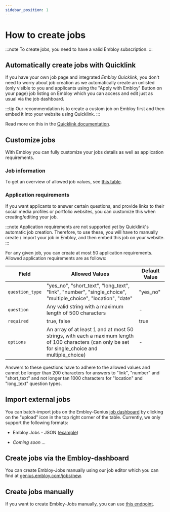 ```yaml
---
sidebar_position: 1
---
```


# How to create jobs

:::note
To create jobs, you need to have a valid Embloy subscription.
:::

## Automatically create jobs with Quicklink

If you have your own job page and integrated _Embloy Quicklink_, you don't need to worry about job creation as we automatically create an unlisted (only visible to you and applicants using the "Apply with Embloy" Button on your page) job listing on Embloy which you can access and edit just as usual via the job dashboard.

:::tip
Our recommendation is to create a custom job on Embloy first and then embed it into your website using Quicklink.
:::

Read more on this in the [Quicklink documentation](/docs/core/quicklink/quicklink_application).

## Customize jobs

With Embloy you can fully customize your jobs details as well as application requirements.

### Job information

To get an overview of allowed job values, see [this table](./../quicklink/token_customization.md#session-values).

### Application requirements

If you want applicants to answer certain questions, and provide links to their social media profiles or portfolio websites, you can customize this when creating/editing your job.

:::note
Application requirements are not supported yet by Quicklink's automatic job creation. Therefore, to use these, you will have to manually create / import your job in Embloy, and then embed this job on your website.
:::

For any given job, you can create at most 50 application requirements. Allowed application requirements are as follows:

| Field           | Allowed Values                                                                                                                                      | Default Value |
| --------------- | --------------------------------------------------------------------------------------------------------------------------------------------------- | ------------- |
| `question_type` | "yes_no", "short_text", "long_text", "link", "number", "single_choice", "multiple_choice", "location", "date"                                       | "yes_no"      |
| `question`      | Any valid string with a maximum length of 500 characters                                                                                            | -             |
| `required`      | true, false                                                                                                                                         | true          |
| `options`       | An array of at least 1 and at most 50 strings, with each a maximum length of 100 characters (can only be set for single_choice and multiple_choice) | -             |

Answers to these questions have to adhere to the allowed values and cannot be longer than 200 characters for answers to "link", "number" and "short_text" and not longer tan 1000 characters for "location" and "long_text" question types.

## Import external jobs

You can batch-import jobs on the Embloy-Genius [job dashboard](https://genius.embloy.com/recruitment) by clicking on the "upload" icon in the top right corner of the table. Currently, we only support the following formats:

- Embloy Jobs - JSON ([example](/files/embloy-job.json))

- _Coming soon ..._

## Create jobs via the Embloy-dashboard

You can create Embloy-Jobs manually using our job editor which you can find at [genius.embloy.com/jobs/new](https://genius.embloy.com/jobs/new).

## Create jobs manually

If you want to create Embloy-Jobs manually, you can use [this endpoint](https://www.postman.com/embloy/workspace/embloy-workspace/request/24977803-832650d0-f343-4f90-9dec-e5828711156a).
